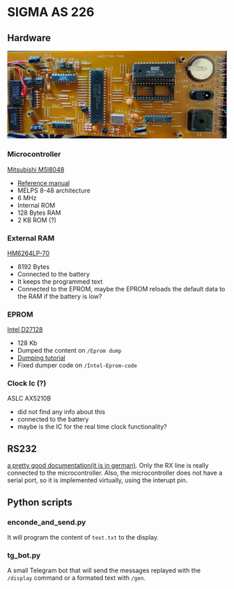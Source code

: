 # SIGMA AS 226
## Hardware
![](HW%20photos/main_board_top.jpg)
### Microcontroller
[Mitsubishi M5l8048](https://happytrees.org/files/chips/datasheets/datasheet-Mitsubishi--M5L8049--M5L8039.pdf)
* [Reference manual](http://www.bitsavers.org/components/mitsubishi/_dataBooks/1986_Mitsubishi_Single_Chip_8-Bit_Vol2.pdf)
* MELPS 8-48 architecture
* 6 MHz
* Internal ROM
* 128 Bytes RAM
* 2 KB ROM (?)
### External RAM
[HM6264LP-70](https://www.alldatasheet.com/datasheet-pdf/pdf/64396/hitachi/hm6264lp-70.html)
* 8192 Bytes
* Connected to the battery
* It keeps the programmed text
* Connected to the EPROM, maybe the EPROM reloads the default data to the RAM if the battery is low?
### EPROM
[Intel D27128](https://archive.org/details/IntelD27128Datasheet)
* 128 Kb
* Dumped the content on `/Eprom dump`
* [Dumping tutorial](https://danceswithferrets.org/geekblog/?p=315)
* Fixed dumper code on `/Intel-Eprom-code`
### Clock Ic (?)
ASLC AX5210B
* did not find any info about this
* connected to the battery
* maybe is the IC for the real time clock functionality?

## RS232
[a pretty good documentation(it is in german)](http://sigma.haufe.org/index.php?content=home).
Only the RX line is really connected to the microcontroller. Also, the microcontroller does not have a serial port, so it is implemented virtually, using the interupt pin. 

## Python scripts
### enconde_and_send.py
It will program the content of `text.txt` to the display.
### tg_bot.py
A small Telegram bot that will send the messages replayed with the `/display` command or a formated text with `/gen`.